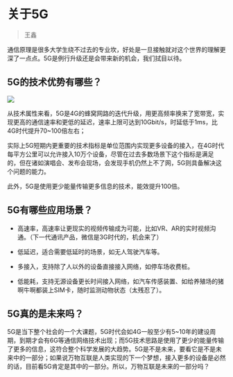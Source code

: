 # 关于5G

> 王鑫

通信原理是很多大学生绕不过去的专业坎，好处是一旦接触就对这个世界的理解更深了一点点。5G是例行升级还是会带来新的机会，我们拭目以待。

## 5G的技术优势有哪些？

![](https://img.mubu.com/document_image/add0c45c-7db6-4df9-bdc3-a4fb41d0801f-1196181.jpg)

从技术属性来看，5G是4G的蜂窝网路的迭代升级，用更高频率换来了宽带宽，实现更高的通信速率和更低的延迟，速率上限可达到10Gbit/s，时延低于1ms，比4G时代提升70~100倍左右；

实际上5G短期内更重要的技术指标是单位范围内实现更多设备的接入，在4G时代每平方公里可以允许接入10万个设备，尽管在过去多数场景下这个指标是满足的，但在诸如演唱会、发布会现场，会发现手机仍然上不了网，5G则具备解决这个问题的能力。

此外，5G是使用更少能量传输更多信息的技术，能效提升100倍。

## 5G有哪些应用场景？

* 高速率，高速率让更现实的视频传输成为可能，比如VR、AR的实时视频沟通。（下一代通讯产品，微信是3G时代的，机会来了）

* 低延迟，适合需要低延时的场景，如无人驾驶汽车等。

* 多接入，支持除了人以外的设备直接接入网络，如停车场收费桩。

* 低能耗，支持无源设备更长时间接入网络，如汽车传感装置、如给养殖场的猪啊牛啊都装上SIM卡，随时监测动物状态（太残忍了）。

## 5G真的是未来吗？

5G是当下整个社会的一个大课题，5G时代会如4G一般至少有5~10年的建设周期，到期才会有6G等通信网络技术出现；而5G技术思路是使用了更少的能量传输了更多的信息，这符合整个科学发展的大趋势。5G是不是未来，要看它是不是未来中的一部分；如果说万物互联是人类实现的下一个梦想，接入更多的设备是必然的话，目前看5G肯定是其中的一部分。所以，万物互联是未来的一部分吗？

